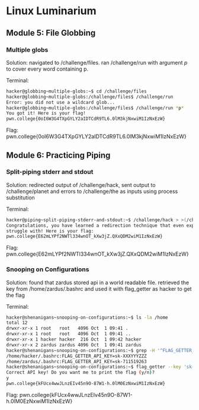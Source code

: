 # Linux Luminarium

## Module 5: File Globbing

### Multiple globs

Solution: navigated to /challenge/files. ran /challenge/run with argument *p* to cover every word containing p. 

Terminal: 
```bash
hacker@globbing~multiple-globs:~$ cd /challenge/files
hacker@globbing~multiple-globs:/challenge/files$ /challenge/run
Error: you did not use a wildcard glob...
hacker@globbing~multiple-globs:/challenge/files$ /challenge/run *p*
You got it! Here is your flag!
pwn.college{0oI6W3G4TXpGYLY2aIDTCdR9TL6.0lM3kjNxwiM1IzNxEzW}
```
Flag: 
pwn.college{0oI6W3G4TXpGYLY2aIDTCdR9TL6.0lM3kjNxwiM1IzNxEzW}

## Module 6: Practicing Piping

### Split-piping stderr and stdout

Solution: redirected output of /challenge/hack, sent output to /challenge/planet and errors to /challenge/the as inputs using process substitution

Terminal: 
```bash
hacker@piping~split-piping-stderr-and-stdout:~$ /challenge/hack > >(/challenge/planet) 2> >(/challenge/the)
Congratulations, you have learned a redirection technique that even experts
struggle with! Here is your flag:
pwn.college{E62mLYPf2NWTl334wnOT_kXw3jZ.QXxQDM2wiM1IzNxEzW}
```
Flag: 
pwn.college{E62mLYPf2NWTl334wnOT_kXw3jZ.QXxQDM2wiM1IzNxEzW}

### Snooping on Configurations

Solution: found that zardus stored api in a world readable file. retrieved the key from /home/zardus/.bashrc and used it with flag_getter as hacker to get the flag

Terminal: 
```bash
hacker@shenanigans~snooping-on-configurations:~$ ls -la /home
total 12
drwxr-xr-x 1 root   root   4096 Oct  1 09:41 .
drwxr-xr-x 1 root   root   4096 Oct  1 09:41 ..
drwxr-xr-x 1 hacker hacker  216 Oct  1 09:42 hacker
drwxr-xr-x 2 zardus zardus 4096 Oct  1 09:41 zardus
hacker@shenanigans~snooping-on-configurations:~$ grep -H '^FLAG_GETTER_API_KEY=' /home/*/.bashrc 2>/dev/null
/home/hacker/.bashrc:FLAG_GETTER_API_KEY=sk-XXXYYYZZZ
/home/zardus/.bashrc:FLAG_GETTER_API_KEY=sk-711519263
hacker@shenanigans~snooping-on-configurations:~$ flag_getter --key 'sk-711519263'
Correct API key! Do you want me to print the flag (y/n)?
y 
pwn.college{kFUcx4wwJLnzEIv45n9O-87W1-h.0lM0EzNxwiM1IzNxEzW}
```
Flag: 
pwn.college{kFUcx4wwJLnzEIv45n9O-87W1-h.0lM0EzNxwiM1IzNxEzW}
